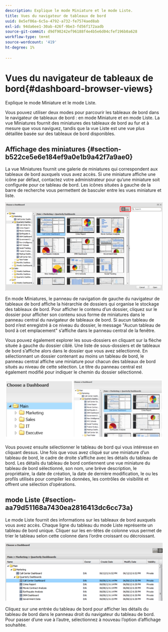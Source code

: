```yaml
---
description: Explique le mode Miniature et le mode Liste.
title: Vues du navigateur de tableaux de bord
uuid: 8e5ef06a-6c5a-4792-a732-fe7574aed8ab
exl-id: 94da6ee1-30ab-426f-9be3-fd56f172aadb
source-git-commit: d9df90242ef96188f4e4b5e6d04cfef196b0a628
workflow-type: tm+mt
source-wordcount: '419'
ht-degree: 1%

---
```


# Vues du navigateur de tableaux de bord{#dashboard-browser-views}

Explique le mode Miniature et le mode Liste.

Vous pouvez utiliser deux modes pour parcourir les tableaux de bord dans le navigateur de tableaux de bord : en mode Miniature et en mode Liste. La vue Miniatures fournit des miniatures des tableaux de bord au fur et à mesure que vous naviguez, tandis que la vue Liste est une vue plus détaillée basée sur des tableaux de bord disponibles.

## Affichage des miniatures {#section-b522ce5e6e184ef9a0e1b9a42f7a9ae0}

La vue Miniatures fournit une galerie de miniatures qui correspondent aux tableaux de bord auxquels vous avez accès. Si une miniature affiche une icône par défaut, contactez votre administrateur pour qu’une miniature soit configurée pour ce tableau de bord. Les icônes situées à gauche de la barre de recherche vous permettent de basculer entre les vues miniature et liste.

![](assets/thumbnail.png)

En mode Miniatures, le panneau de navigation de gauche du navigateur de tableaux de bord affiche la hiérarchie de dossiers qui organise le stockage des tableaux de bord. Pour afficher le contenu d’un dossier, cliquez sur le dossier pour afficher son contenu sous forme de miniatures dans le panneau central du navigateur de tableaux de bord. Si aucun tableau de bord n’est enregistré à ce niveau du dossier, le message &quot;Aucun tableau de bord à cet emplacement&quot; s’affiche dans le panneau central de la fenêtre.

Vous pouvez également explorer les sous-dossiers en cliquant sur la flèche située à gauche du dossier ciblé. Une liste de sous-dossiers et de tableaux de bord s’affiche alors dans le dossier que vous avez sélectionné. En sélectionnant un dossier contenant au moins un tableau de bord, le panneau central affiche une miniature pour chacun des tableaux de bord situés au niveau de cette sélection. Le titre du panneau central est également modifié pour indiquer le chemin du dossier sélectionné.

![](assets/choose_a_dashboard2.png)

Vous pouvez ensuite sélectionner le tableau de bord qui vous intéresse en cliquant dessus. Une fois que vous avez cliqué sur une miniature d’un tableau de bord, le cadre de droite s’affiche avec les détails du tableau de bord. Les détails du tableau de bord contiennent une vue miniature du tableau de bord sélectionné, son nom, une brève description, le propriétaire, la date de création, la date de dernière modification, le ou les profils utilisés pour compiler les données, les contrôles de visibilité et offrent une sélection d’opérations.

## mode Liste {#section-aa79d51168a7430ea2816413dc6cc73a}

Le mode Liste fournit des informations sur les tableaux de bord auxquels vous avez accès. Chaque ligne du tableau du mode Liste représente un tableau de bord unique. Cliquer sur les en-têtes de colonne vous permet de trier le tableau selon cette colonne dans l’ordre croissant ou décroissant.

![](assets/list_view.png)

Cliquez sur une entrée du tableau de bord pour afficher les détails du tableau de bord dans le panneau droit du navigateur du tableau de bord. Pour passer d’une vue à l’autre, sélectionnez à nouveau l’option d’affichage souhaitée.
